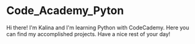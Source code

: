# Code_Academy_Pyton

Hi there! I'm Kalina and I'm learning Python with CodeCademy. Here you can find my accomplished projects. 
Have a nice rest of your day!
